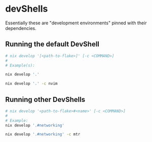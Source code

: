 # devShells

Essentially these are "development environments" pinned with their dependencies.

## Running the default DevShell

```sh
# nix develop '[<path-to-flake>]' [-c <COMMAND>]
#
# Example(s):

nix develop '.'

nix develop '.' -c nvim
``````

## Running other DevShells

```sh
# nix develop '<path-to-flake>#<name>' [-c <COMMAND>]
#
# Example:
nix develop '.#networking' 

nix develop '.#networking' -c mtr
```
